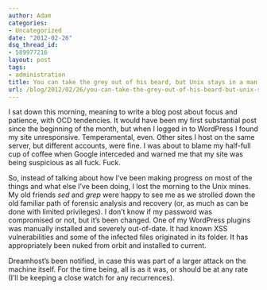 ```yaml
---
author: Adam
categories:
- Uncategorized
date: "2012-02-26"
dsq_thread_id:
- 589977216
layout: post
tags:
- administration
title: You can take the grey out of his beard, but Unix stays in a man’s blood.
url: /blog/2012/02/26/you-can-take-the-grey-out-of-his-beard-but-unix-stays-in-a-mans-blood/
---
```

I sat down this morning, meaning to write a blog post about focus and patience, with OCD tendencies. It would have been my first substantial post since the beginning of the month, but when I logged in to WordPress I found my site unresponsive. Temperamental, even. Other sites I host on the same server, but different accounts, were fine. I was about to blame my half-full cup of coffee when Google interceded and warned me that my site was being suspicious as all fuck. Fuck.

So, instead of talking about how I&#8217;ve been making progress on most of the things and what else I&#8217;ve been doing, I lost the morning to the Unix mines. My old friends _sed_ and _grep_ were happy to see me as we strolled down the old familiar path of forensic analysis and recovery (or, as much as can be done with limited privileges). I don&#8217;t know if my password was compromised or not, but it&#8217;s been changed. One of my WordPress plugins was manually installed and severely out-of-date. It had known XSS vulnerabilities and some of the infected files originated in its folder. It has appropriately been nuked from orbit and installed to current.

Dreamhost&#8217;s been notified, in case this was part of a larger attack on the machine itself. For the time being, all is as it was, or should be at any rate (I&#8217;ll be keeping a close watch for any recurrences).

&nbsp;
